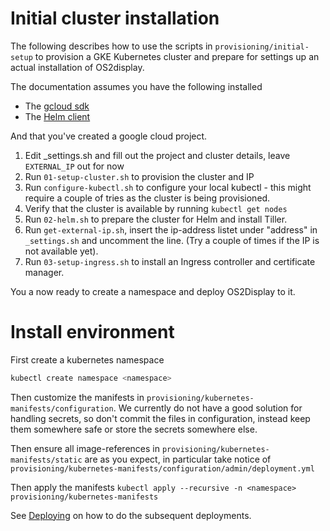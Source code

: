 # Initial cluster installation
The following describes how to use the scripts in `provisioning/initial-setup`
to provision a GKE Kubernetes cluster and prepare for settings up an actual
installation of OS2display.

The documentation assumes you have the following installed
* The [gcloud sdk](https://cloud.google.com/sdk/install)
* The [Helm client](https://docs.helm.sh/using_helm/#installing-helm)

And that you've created a google cloud project.

1. Edit _settings.sh and fill out the project and cluster details, leave 
   `EXTERNAL_IP` out for now
2. Run `01-setup-cluster.sh` to provision the cluster and IP
3. Run `configure-kubectl.sh` to configure your local kubectl - this might 
   require a couple of tries as the cluster is being provisioned.
4. Verify that the cluster is available by running `kubectl get nodes`
2. Run `02-helm.sh` to prepare the cluster for Helm and install Tiller.
3. Run `get-external-ip.sh`, insert the ip-address listet under "address" in 
   `_settings.sh` and uncomment the line. (Try a couple of times if the IP is 
   not available yet).
4. Run `03-setup-ingress.sh` to install an Ingress controller and certificate 
   manager.

You a now ready to create a namespace and deploy OS2Display to it.

# Install environment
First create a kubernetes namespace
```bash
kubectl create namespace <namespace>
```

Then customize the manifests in `provisioning/kubernetes-manifests/configuration`.
We currently do not have a good solution for handling secrets, so don't commit
the files in configuration, instead keep them somewhere safe or store the 
secrets somewhere else.

Then ensure all image-references in `provisioning/kubernetes-manifests/static`
are as you expect, in particular take notice of 
`provisioning/kubernetes-manifests/configuration/admin/deployment.yml`

Then apply the manifests
`kubectl apply --recursive -n <namespace> provisioning/kubernetes-manifests`

See [Deploying](deploying.md) on how to do the subsequent deployments. 
